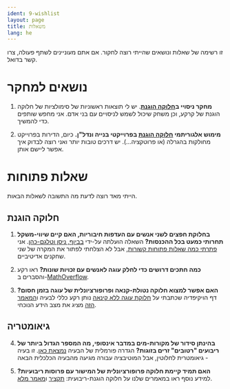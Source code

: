 ```yaml
---
ident: 9-wishlist
layout: page
title: משאלות
lang: he
---
```

זו רשימה של שאלות ונושאים שהייתי רוצה לחקור.
אם אתם מעוניינים לשתף פעולה, צרו קשר בדואל.

# נושאים למחקר 

1. **מחקר ניסויי ב[חלוקה הוגנת][fairness]**. 
יש לי תוצאות ראשוניות של סימולציות של חלוקה הוגנת של קרקע, 
וכן משחק שיכול לשמש לניסויים עם בני אדם.
אני מחפש שותפים כדי להמשיך.

2. **מימוש אלגוריתמי
 [חלוקה הוגנת][fairness] 
בפרוייקטי בנייה ונדל"ן.**
כיום, הדירות בפרוייקט מחולקות בהגרלה (או פרוטקציה...). יש דרכים טובות יותר 
ואני רוצה לבדוק איך אפשר ליישם אותן.

# שאלות פתוחות 
הייתי מאד רוצה לדעת מה התשובה לשאלות הבאות.

## חלוקה הוגנת 

1. **בחלוקת חפצים לשני אנשים עם העדפות חיבוריות, האם קיים שיווי-משקל תחרותי כמעט בכל ההכנסות?** השאלה הועלתה על-ידי  [בביוף, ניסן וטלגם-כהן](https://arxiv.org/abs/1703.08150). אני [פתרתי כמה שאלות פתוחות קשורות](https://arxiv.org/abs/1705.04212), אבל לא הצלחתי לפתור את המקרה של שני שחקנים אדיטיביים.

2. **כמה חתכים דרושים כדי לחלק עוגה לאנשים עם זכויות שונות?**
ראו רקע והסברים ב-[MathOverflow](http://mathoverflow.net/q/242112).

3. **האם אפשר למצוא חלוקה נטולת-קנאה ופרופורציונלית של עוגה בזמן חסום?** 
דף הויקיפדיה שכתבתי על
[חלוקת עוגה ללא קינאה](https://en.wikipedia.org/wiki/Envy-free_cake-cutting)
נותן רקע כללי לבעיה 
ו[המאמר הזה](http://arxiv.org/abs/1511.02599)
מציג את מצב הידע הנוכחי.

## גיאומטריה 

4. **בהינתן סידור של מקורות-מים במדבר אינסופי, מה המספר הגדול ביותר של ריבועים "רטובים" זרים בזוגות?** הגדרה פורמלית של הבעיה [נמצאת כאן][wet-squares]. זו בעיה גיאומטרית לחלוטין, אבל המוטיבציה עבורה מגיעה מהבעיה הכלכלית הבאה -

5. **האם תמיד קיימת חלוקה פרופורציונלית של המישור עם פרוסות ריבועיות?** 
למידע נוסף ראו במאמרים שלנו על חלוקה הוגנת-ריבועית:
[תקציר][fairness-eurocg]
ו[מאמר מלא][fairness-arxiv].


[fairness-eurocg]: {{site.baseurl}}/papers/FairAndSquare-EuroCG-16.pdf
[fairness-arxiv]:  http://arxiv.org/abs/1510.03170
[wet-squares]:     {{site.baseurl}}/papers/WetSquaresInDesert-04.pdf
[fairness]:        {{site.baseurl}}/topics/{{page.lang}}/fairness
